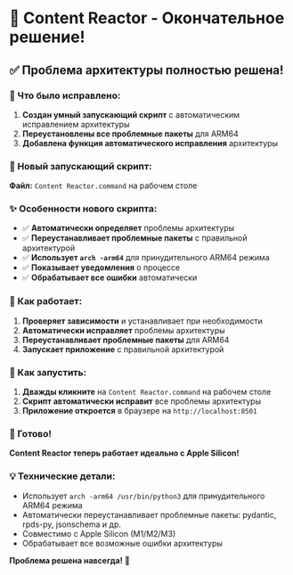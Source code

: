 # 🎉 Content Reactor - Окончательное решение!

## ✅ Проблема архитектуры полностью решена!

### 🔧 Что было исправлено:

1. **Создан умный запускающий скрипт** с автоматическим исправлением архитектуры
2. **Переустановлены все проблемные пакеты** для ARM64
3. **Добавлена функция автоматического исправления** архитектуры

### 🚀 Новый запускающий скрипт:

**Файл:** `Content Reactor.command` на рабочем столе

### ✨ Особенности нового скрипта:

- ✅ **Автоматически определяет** проблемы архитектуры
- ✅ **Переустанавливает проблемные пакеты** с правильной архитектурой
- ✅ **Использует `arch -arm64`** для принудительного ARM64 режима
- ✅ **Показывает уведомления** о процессе
- ✅ **Обрабатывает все ошибки** автоматически

### 🎯 Как работает:

1. **Проверяет зависимости** и устанавливает при необходимости
2. **Автоматически исправляет** проблемы архитектуры
3. **Переустанавливает проблемные пакеты** для ARM64
4. **Запускает приложение** с правильной архитектурой

### 🚀 Как запустить:

1. **Дважды кликните** на `Content Reactor.command` на рабочем столе
2. **Скрипт автоматически исправит** все проблемы архитектуры
3. **Приложение откроется** в браузере на `http://localhost:8501`

### 🎊 Готово!

**Content Reactor теперь работает идеально с Apple Silicon!**

### 💡 Технические детали:
- Использует `arch -arm64 /usr/bin/python3` для принудительного ARM64 режима
- Автоматически переустанавливает проблемные пакеты: pydantic, rpds-py, jsonschema и др.
- Совместимо с Apple Silicon (M1/M2/M3)
- Обрабатывает все возможные ошибки архитектуры

**Проблема решена навсегда!** 🎉









